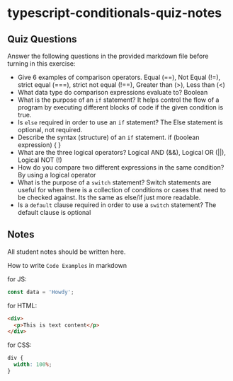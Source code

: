 # typescript-conditionals-quiz-notes

## Quiz Questions

Answer the following questions in the provided markdown file before turning in this exercise:

- Give 6 examples of comparison operators.
  Equal (==), Not Equal (!=), strict equal (===), strict not equal (!==), Greater than (>), Less than (<)
- What data type do comparison expressions evaluate to?
  Boolean
- What is the purpose of an `if` statement?
  It helps control the flow of a program by executing different blocks of code if the given condition is true.
- Is `else` required in order to use an `if` statement?
  The Else statement is optional, not required.
- Describe the syntax (structure) of an `if` statement.
  if (boolean expression) {
  }
- What are the three logical operators?
  Logical AND (&&), Logical OR (||), Logical NOT (!)
- How do you compare two different expressions in the same condition?
  By using a logical operator
- What is the purpose of a `switch` statement?
  Switch statements are useful for when there is a collection of conditions or cases that need to be checked against. Its the same as else/if just more readable.
- Is a `default` clause required in order to use a `switch` statement?
  The default clause is optional

## Notes

All student notes should be written here.

How to write `Code Examples` in markdown

for JS:

```javascript
const data = 'Howdy';
```

for HTML:

```html
<div>
  <p>This is text content</p>
</div>
```

for CSS:

```css
div {
  width: 100%;
}
```
